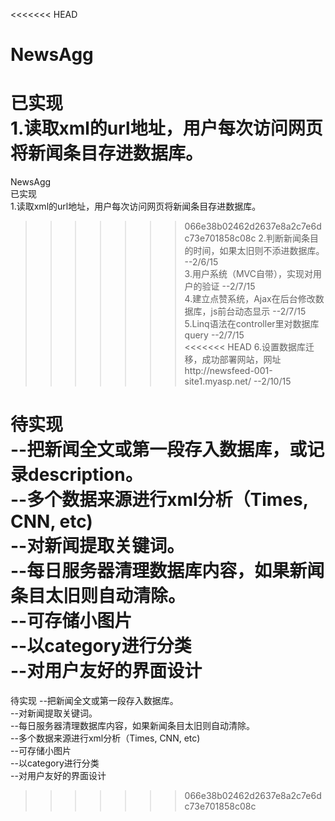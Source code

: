 <<<<<<< HEAD
# NewsAgg
已实现  
1.读取xml的url地址，用户每次访问网页将新闻条目存进数据库。  
=======
NewsAgg  
已实现  
1.读取xml的url地址，用户每次访问网页将新闻条目存进数据库。   
>>>>>>> 066e38b02462d2637e8a2c7e6dc73e701858c08c
2.判断新闻条目的时间，如果太旧则不添进数据库。 --2/6/15  
3.用户系统（MVC自带），实现对用户的验证 --2/7/15  
4.建立点赞系统，Ajax在后台修改数据库，js前台动态显示 --2/7/15  
5.Linq语法在controller里对数据库query --2/7/15  
<<<<<<< HEAD
6.设置数据库迁移，成功部署网站，网址http://newsfeed-001-site1.myasp.net/  --2/10/15  

待实现  
--把新闻全文或第一段存入数据库，或记录description。  
--多个数据来源进行xml分析（Times, CNN, etc)   
--对新闻提取关键词。  
--每日服务器清理数据库内容，如果新闻条目太旧则自动清除。  
--可存储小图片   
--以category进行分类  
--对用户友好的界面设计    
=======

待实现
--把新闻全文或第一段存入数据库。  
--对新闻提取关键词。  
--每日服务器清理数据库内容，如果新闻条目太旧则自动清除。  
--多个数据来源进行xml分析（Times, CNN, etc)  
--可存储小图片  
--以category进行分类  
--对用户友好的界面设计  
>>>>>>> 066e38b02462d2637e8a2c7e6dc73e701858c08c
